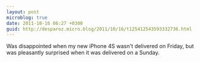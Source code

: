 ```yaml
---
layout: post
microblog: true
date: 2011-10-16 06:27 +0300
guid: http://desparoz.micro.blog/2011/10/16/t125412543593332736.html
---
```

Was disappointed when my new iPhone 4S wasn't delivered on Friday, but was pleasantly surprised when it was delivered on a Sunday.
